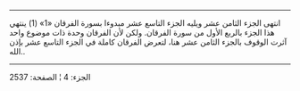 ------------------------------------------------------------------------

انتهى الجزء الثامن عشر ويليه الجزء التاسع عشر مبدوءا بسورة الفرقان
«1» (1) ينتهي هذا الجزء بالربع الأول من سورة الفرقان. ولكن لأن الفرقان
وحدة ذات موضوع واحد آثرت الوقوف بالجزء الثامن عشر هنا، لتعرض الفرقان
كاملة في الجزء التاسع عشر بإذن الله..

------------------------------------------------------------------------

الجزء: 4 ¦ الصفحة: 2537
